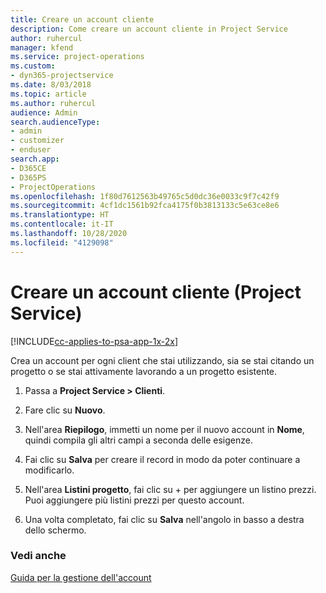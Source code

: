 ```yaml
---
title: Creare un account cliente
description: Come creare un account cliente in Project Service
author: ruhercul
manager: kfend
ms.service: project-operations
ms.custom:
- dyn365-projectservice
ms.date: 8/03/2018
ms.topic: article
ms.author: ruhercul
audience: Admin
search.audienceType:
- admin
- customizer
- enduser
search.app:
- D365CE
- D365PS
- ProjectOperations
ms.openlocfilehash: 1f80d7612563b49765c5d0dc36e0033c9f7c42f9
ms.sourcegitcommit: 4cf1dc1561b92fca4175f0b3813133c5e63ce8e6
ms.translationtype: HT
ms.contentlocale: it-IT
ms.lasthandoff: 10/28/2020
ms.locfileid: "4129098"
---
```

# <a name="create-a-customer-account-project-service"></a>Creare un account cliente (Project Service)

[!INCLUDE[cc-applies-to-psa-app-1x-2x](../includes/cc-applies-to-psa-app-1x-2x.md)]

Crea un account per ogni client che stai utilizzando, sia se stai citando un progetto o se stai attivamente lavorando a un progetto esistente.  
  
1.  Passa a **Project Service > Clienti**.  
  
2.  Fare clic su **Nuovo**.  
  
3.  Nell'area **Riepilogo**, immetti un nome per il nuovo account in **Nome**, quindi compila gli altri campi a seconda delle esigenze.  
  
4.  Fai clic su **Salva** per creare il record in modo da poter continuare a modificarlo.  
  
5.  Nell'area **Listini progetto**, fai clic su + per aggiungere un listino prezzi. Puoi aggiungere più listini prezzi per questo account.  
  
6.  Una volta completato, fai clic su **Salva** nell'angolo in basso a destra dello schermo.  
  
### <a name="see-also"></a>Vedi anche  
 [Guida per la gestione dell'account](../psa/account-manager-guide.md)
